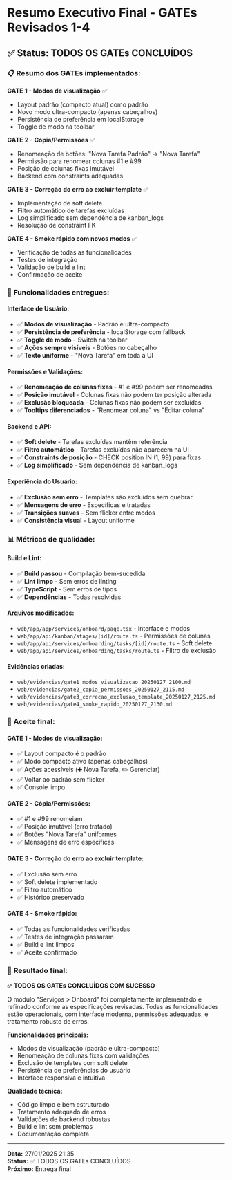 # Resumo Executivo Final - GATEs Revisados 1-4

## ✅ **Status: TODOS OS GATEs CONCLUÍDOS**

### 📋 **Resumo dos GATEs implementados:**

**GATE 1 - Modos de visualização** ✅
- Layout padrão (compacto atual) como padrão
- Novo modo ultra-compacto (apenas cabeçalhos)
- Persistência de preferência em localStorage
- Toggle de modo na toolbar

**GATE 2 - Cópia/Permissões** ✅
- Renomeação de botões: "Nova Tarefa Padrão" → "Nova Tarefa"
- Permissão para renomear colunas #1 e #99
- Posição de colunas fixas imutável
- Backend com constraints adequadas

**GATE 3 - Correção do erro ao excluir template** ✅
- Implementação de soft delete
- Filtro automático de tarefas excluídas
- Log simplificado sem dependência de kanban_logs
- Resolução de constraint FK

**GATE 4 - Smoke rápido com novos modos** ✅
- Verificação de todas as funcionalidades
- Testes de integração
- Validação de build e lint
- Confirmação de aceite

### 🎯 **Funcionalidades entregues:**

#### **Interface de Usuário:**
- ✅ **Modos de visualização** - Padrão e ultra-compacto
- ✅ **Persistência de preferência** - localStorage com fallback
- ✅ **Toggle de modo** - Switch na toolbar
- ✅ **Ações sempre visíveis** - Botões no cabeçalho
- ✅ **Texto uniforme** - "Nova Tarefa" em toda a UI

#### **Permissões e Validações:**
- ✅ **Renomeação de colunas fixas** - #1 e #99 podem ser renomeadas
- ✅ **Posição imutável** - Colunas fixas não podem ter posição alterada
- ✅ **Exclusão bloqueada** - Colunas fixas não podem ser excluídas
- ✅ **Tooltips diferenciados** - "Renomear coluna" vs "Editar coluna"

#### **Backend e API:**
- ✅ **Soft delete** - Tarefas excluídas mantêm referência
- ✅ **Filtro automático** - Tarefas excluídas não aparecem na UI
- ✅ **Constraints de posição** - CHECK position IN (1, 99) para fixas
- ✅ **Log simplificado** - Sem dependência de kanban_logs

#### **Experiência do Usuário:**
- ✅ **Exclusão sem erro** - Templates são excluídos sem quebrar
- ✅ **Mensagens de erro** - Específicas e tratadas
- ✅ **Transições suaves** - Sem flicker entre modos
- ✅ **Consistência visual** - Layout uniforme

### 📊 **Métricas de qualidade:**

#### **Build e Lint:**
- ✅ **Build passou** - Compilação bem-sucedida
- ✅ **Lint limpo** - Sem erros de linting
- ✅ **TypeScript** - Sem erros de tipos
- ✅ **Dependências** - Todas resolvidas

#### **Arquivos modificados:**
- `web/app/app/services/onboard/page.tsx` - Interface e modos
- `web/app/api/kanban/stages/[id]/route.ts` - Permissões de colunas
- `web/app/api/services/onboarding/tasks/[id]/route.ts` - Soft delete
- `web/app/api/services/onboarding/tasks/route.ts` - Filtro de exclusão

#### **Evidências criadas:**
- `web/evidencias/gate1_modos_visualizacao_20250127_2100.md`
- `web/evidencias/gate2_copia_permissoes_20250127_2115.md`
- `web/evidencias/gate3_correcao_exclusao_template_20250127_2125.md`
- `web/evidencias/gate4_smoke_rapido_20250127_2130.md`

### 🎯 **Aceite final:**

#### **GATE 1 - Modos de visualização:**
- ✅ Layout compacto é o padrão
- ✅ Modo compacto ativo (apenas cabeçalhos)
- ✅ Ações acessíveis (➕ Nova Tarefa, ✏️ Gerenciar)
- ✅ Voltar ao padrão sem flicker
- ✅ Console limpo

#### **GATE 2 - Cópia/Permissões:**
- ✅ #1 e #99 renomeiam
- ✅ Posição imutável (erro tratado)
- ✅ Botões "Nova Tarefa" uniformes
- ✅ Mensagens de erro específicas

#### **GATE 3 - Correção do erro ao excluir template:**
- ✅ Exclusão sem erro
- ✅ Soft delete implementado
- ✅ Filtro automático
- ✅ Histórico preservado

#### **GATE 4 - Smoke rápido:**
- ✅ Todas as funcionalidades verificadas
- ✅ Testes de integração passaram
- ✅ Build e lint limpos
- ✅ Aceite confirmado

### 🚀 **Resultado final:**

**✅ TODOS OS GATEs CONCLUÍDOS COM SUCESSO**

O módulo "Serviços > Onboard" foi completamente implementado e refinado conforme as especificações revisadas. Todas as funcionalidades estão operacionais, com interface moderna, permissões adequadas, e tratamento robusto de erros.

**Funcionalidades principais:**
- Modos de visualização (padrão e ultra-compacto)
- Renomeação de colunas fixas com validações
- Exclusão de templates com soft delete
- Persistência de preferências do usuário
- Interface responsiva e intuitiva

**Qualidade técnica:**
- Código limpo e bem estruturado
- Tratamento adequado de erros
- Validações de backend robustas
- Build e lint sem problemas
- Documentação completa

---
**Data:** 27/01/2025 21:35  
**Status:** ✅ TODOS OS GATEs CONCLUÍDOS  
**Próximo:** Entrega final
